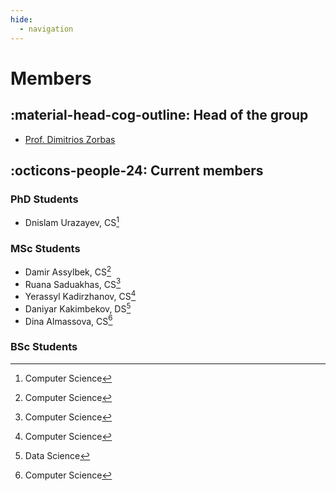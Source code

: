```yaml
---
hide:
  - navigation
---
```


# Members

## :material-head-cog-outline: Head of the group

- [Prof. Dimitrios Zorbas](https://research.nu.edu.kz/en/persons/dimitrios-zormpas)

## :octicons-people-24: Current members

### PhD Students

- Dnislam Urazayev, CS[^1]

### MSc Students

- Damir Assylbek, CS[^1]
- Ruana Saduakhas, CS[^1]
- Yerassyl Kadirzhanov, CS[^1]
- Daniyar Kakimbekov, DS[^2]
- Dina Almassova, CS[^1]

### BSc Students


[^1]: Computer Science
[^2]: Data Science
